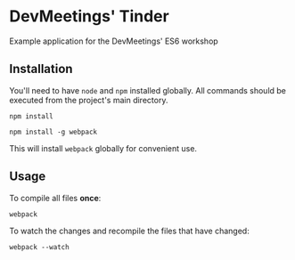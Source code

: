 # DevMeetings' Tinder
Example application for the DevMeetings' ES6 workshop

## Installation

You'll need to have `node` and `npm` installed globally. All commands should be executed from the project's main directory.

```
npm install
```
```
npm install -g webpack
```
This will install `webpack` globally for convenient use.

## Usage

To compile all files **once**:
```
webpack
```

To watch the changes and recompile the files that have changed:
```
webpack --watch
```
